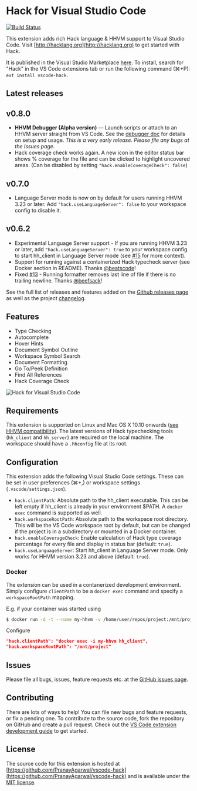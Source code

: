 # Hack for Visual Studio Code

[![Build Status](https://travis-ci.org/PranayAgarwal/vscode-hack.svg?branch=master)](https://travis-ci.org/PranayAgarwal/vscode-hack)

This extension adds rich Hack language & HHVM support to Visual Studio Code. Visit [http://hacklang.org](http://hacklang.org) to get started with Hack.

It is published in the Visual Studio Marketplace [here](https://marketplace.visualstudio.com/items?itemName=pranayagarwal.vscode-hack). To install, search for "Hack" in the VS Code extensions tab or run the following command (⌘+P): ```ext install vscode-hack```.

## Latest releases

## v0.8.0
- **HHVM Debugger (Alpha version)** — Launch scripts or attach to an HHVM server straight from VS Code. See the [debugger doc](https://github.com/PranayAgarwal/vscode-hack/blob/master/docs/debugging.md) for details on setup and usage. _This is a very early release. Please file any bugs at the Issues page._
- Hack coverage check works again. A new icon in the editor status bar shows % coverage for the file and can be clicked to highlight uncovered areas. (Can be disabled by setting `"hack.enableCoverageCheck": false`)

## v0.7.0
- Language Server mode is now on by default for users running HHVM 3.23 or later. Add `"hack.useLanguageServer": false` to your workspace config to disable it.

## v0.6.2
- Experimental Language Server support - If you are running HHVM 3.23 or later, add `"hack.useLanguageServer": true` to your workspace config to start hh_client in Language Server mode (see [#15](https://github.com/PranayAgarwal/vscode-hack/issues/15) for more context).
- Support for running against a containerized Hack typecheck server (see Docker section in README). Thanks [@beatscode](https://github.com/beatscode)!
- Fixed [#13](https://github.com/PranayAgarwal/vscode-hack/issues/13) - Running formatter removes last line of file if there is no trailing newline. Thanks [@beefsack](https://github.com/beefsack)!

See the full list of releases and features added on the [Github releases page](https://github.com/PranayAgarwal/vscode-hack/releases) as well as the project [changelog](https://github.com/PranayAgarwal/vscode-hack/blob/master/CHANGELOG.md).

## Features

* Type Checking
* Autocomplete
* Hover Hints
* Document Symbol Outline
* Workspace Symbol Search
* Document Formatting
* Go To/Peek Definition
* Find All References
* Hack Coverage Check

![Hack for Visual Studio Code](https://cloud.githubusercontent.com/assets/341507/19377806/d7838da0-919d-11e6-9873-f5a6aa48aea4.gif)

## Requirements

This extension is supported on Linux and Mac OS X 10.10 onwards ([see HHVM compatibility](https://docs.hhvm.com/hhvm/installation/introduction)). The latest versions of Hack typechecking tools (`hh_client` and `hh_server`) are required on the local machine. The workspace should have a `.hhconfig` file at its root.    

## Configuration

This extension adds the following Visual Studio Code settings. These can be set in user preferences (⌘+,) or workspace settings (`.vscode/settings.json`).

* `hack.clientPath`: Absolute path to the hh_client executable. This can be left empty if hh_client is already in your environment $PATH. A `docker exec` command is supported as well.
* `hack.workspaceRootPath`: Absolute path to the workspace root directory. This will be the VS Code workspace root by default, but can be changed if the project is in a subdirectory or mounted in a Docker container.
* `hack.enableCoverageCheck`: Enable calculation of Hack type coverage percentage for every file and display in status bar (default: `true`).
* `hack.useLanguageServer`: Start hh_client in Language Server mode. Only works for HHVM version 3.23 and above (default: `true`).

### Docker

The extension can be used in a contanerized development environment. Simply configure `clientPath` to be a `docker exec` command and specify a `workspaceRootPath` mapping.

E.g. if your container was started using
```bash
$ docker run -d -t --name my-hhvm -v /home/user/repos/project:/mnt/project hhvm/hhvm:latest
```

Configure
```json
"hack.clientPath": "docker exec -i my-hhvm hh_client",
"hack.workspaceRootPath": "/mnt/project"
```

## Issues

Please file all bugs, issues, feature requests etc. at the [GitHub issues page](https://github.com/PranayAgarwal/vscode-hack/issues).

## Contributing

There are lots of ways to help! You can file new bugs and feature requests, or fix a pending one. To contribute to the source code, fork the repository on GitHub and create a pull request. Check out the [VS Code extension development guide](https://code.visualstudio.com/docs/extensions/overview) to get started.

## License

The source code for this extension is hosted at [https://github.com/PranayAgarwal/vscode-hack](https://github.com/PranayAgarwal/vscode-hack) and is available under the [MIT license](LICENSE.md).
